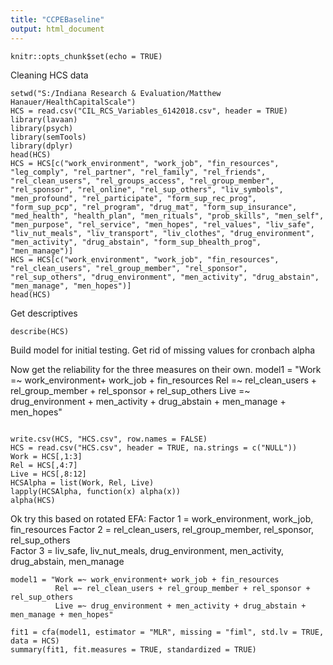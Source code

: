 ```yaml
---
title: "CCPEBaseline"
output: html_document
---
```


```{r setup, include=FALSE}
knitr::opts_chunk$set(echo = TRUE)
```
Cleaning HCS data
```{r}
setwd("S:/Indiana Research & Evaluation/Matthew Hanauer/HealthCapitalScale")
HCS = read.csv("CIL_RCS_Variables_6142018.csv", header = TRUE)
library(lavaan)
library(psych)
library(semTools)
library(dplyr)
head(HCS)
HCS = HCS[c("work_environment", "work_job", "fin_resources", "leg_comply", "rel_partner", "rel_family", "rel_friends", "rel_clean_users", "rel_groups_access", "rel_group_member", "rel_sponsor", "rel_online", "rel_sup_others", "liv_symbols", "men_profound", "rel_participate", "form_sup_rec_prog", "form_sup_pcp", "rel_program", "drug_mat", "form_sup_insurance", "med_health", "health_plan", "men_rituals", "prob_skills", "men_self", "men_purpose", "rel_service", "men_hopes", "rel_values", "liv_safe", "liv_nut_meals", "liv_transport", "liv_clothes", "drug_environment", "men_activity", "drug_abstain", "form_sup_bhealth_prog", "men_manage")]
HCS = HCS[c("work_environment", "work_job", "fin_resources", "rel_clean_users", "rel_group_member", "rel_sponsor", "rel_sup_others", "drug_environment", "men_activity", "drug_abstain", "men_manage", "men_hopes")]
head(HCS)
```
Get descriptives
```{r}
describe(HCS)
```


Build model for initial testing.  Get rid of missing values for cronbach alpha

Now get the reliability for the three measures on their own. 
model1 = "Work =~ work_environment+ work_job + fin_resources
          Rel =~ rel_clean_users + rel_group_member + rel_sponsor + rel_sup_others
          Live =~ drug_environment + men_activity + drug_abstain + men_manage + men_hopes"
```{r}

write.csv(HCS, "HCS.csv", row.names = FALSE)
HCS = read.csv("HCS.csv", header = TRUE, na.strings = c("NULL"))
Work = HCS[,1:3]
Rel = HCS[,4:7]
Live = HCS[,8:12]
HCSAlpha = list(Work, Rel, Live)
lapply(HCSAlpha, function(x) alpha(x))
alpha(HCS)
```
Ok try this based on rotated EFA:
Factor 1 = work_environment, work_job, fin_resources
Factor 2 = rel_clean_users, rel_group_member, rel_sponsor, rel_sup_others  
Factor 3 = liv_safe, liv_nut_meals, drug_environment, men_activity, drug_abstain, men_manage
```{r}
model1 = "Work =~ work_environment+ work_job + fin_resources
          Rel =~ rel_clean_users + rel_group_member + rel_sponsor + rel_sup_others
          Live =~ drug_environment + men_activity + drug_abstain + men_manage + men_hopes"

fit1 = cfa(model1, estimator = "MLR", missing = "fiml", std.lv = TRUE, data = HCS)
summary(fit1, fit.measures = TRUE, standardized = TRUE)
```



